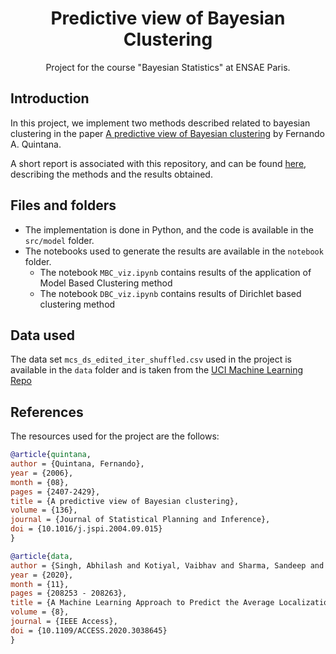 <h1 align="center">
  Predictive view of Bayesian Clustering
  <br/>
</h1>

<p align="center">Project for the course "Bayesian Statistics" at ENSAE Paris.  <br/> </p>

## Introduction

In this project, we implement two methods described related to bayesian clustering in the paper [A predictive view of Bayesian clustering](https://joshuachan.org/papers/AD_ML.pdf) by Fernando A. Quintana.

A short report is associated with this repository, and can be found [here](), describing the methods and the results obtained.

## Files and folders

* The implementation is done in Python, and the code is available in the `src/model` folder.
* The notebooks used to generate the results are available in the `notebook` folder.
    - The notebook `MBC_viz.ipynb` contains results of the application of Model Based Clustering method
    - The notebook `DBC_viz.ipynb` contains results of Dirichlet based clustering method

## Data used

The data set `mcs_ds_edited_iter_shuffled.csv` used in the project is available in the `data` folder and is taken from the [UCI  Machine Learning Repo](https://archive.ics.uci.edu/ml/datasets/Average+Localization+Error+%28ALE%29+in+sensor+node+localization+process+in+WSNs#)

## References

The resources used for the project are the follows: 
```BibTeX
@article{quintana,
author = {Quintana, Fernando},
year = {2006},
month = {08},
pages = {2407-2429},
title = {A predictive view of Bayesian clustering},
volume = {136},
journal = {Journal of Statistical Planning and Inference},
doi = {10.1016/j.jspi.2004.09.015}
}
```

```BibTeX
@article{data,
author = {Singh, Abhilash and Kotiyal, Vaibhav and Sharma, Sandeep and Nagar, Jaiprakash and Lee, Cheng-Chi},
year = {2020},
month = {11},
pages = {208253 - 208263},
title = {A Machine Learning Approach to Predict the Average Localization Error With Applications to Wireless Sensor Networks},
volume = {8},
journal = {IEEE Access},
doi = {10.1109/ACCESS.2020.3038645}
}
```